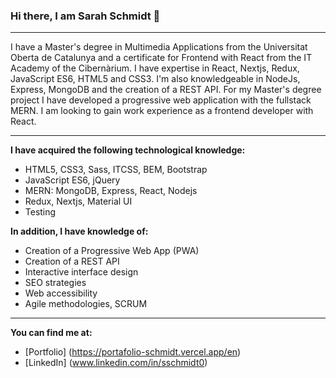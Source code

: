 ### Hi there, I am Sarah Schmidt 👋

---

I have a Master's degree in Multimedia Applications from the Universitat Oberta de Catalunya and a certificate for Frontend with React from the IT Academy of the Cibernàrium. I have expertise in React, Nextjs, Redux, JavaScript ES6, HTML5 and CSS3. I'm also knowledgeable in NodeJs, Express, MongoDB and the creation of a REST API. For my Master's degree project I have developed a progressive web application with the fullstack MERN. I am looking to gain work experience as a frontend developer with React.

---

**I have acquired the following technological knowledge:**
- HTML5, CSS3, Sass, ITCSS, BEM, Bootstrap
- JavaScript ES6, jQuery
- MERN: MongoDB, Express, React, Nodejs
- Redux, Nextjs, Material UI
- Testing

**In addition, I have knowledge of:**
- Creation of a Progressive Web App (PWA)
- Creation of a REST API
- Interactive interface design
- SEO strategies
- Web accessibility
- Agile methodologies, SCRUM

---

**You can find me at:**

- [Portfolio] (https://portafolio-schmidt.vercel.app/en)
- [LinkedIn] (www.linkedin.com/in/sschmidt0)
